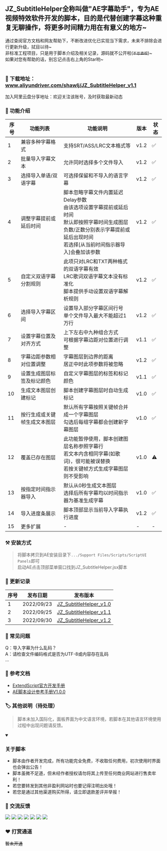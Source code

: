 
## JZ_SubtitleHelper全称叫做"AE字幕助手"，专为AE视频特效软件开发的脚本，目的是代替创建字幕这种重复无聊操作，将更多时间精力用在有意义的地方~<br>
通过查阅官方文档和网友帮助下，不断改进优化已实现当下需求，未来不排除会进行更新升级，拭目以待~<br>
非标准工程项目，只是用于脚本介绍及相关记录，源码就不公开啦(~~```不忍直视```~~)~ <br>
如果对您有帮助的话，别忘记点击右上角的Star哟~<br><br>

### 🔗 下载地址：www.aliyundriver.com/shawlj/JZ_SubtitleHelper_v1.1
加入阿里云盘分享地址：欢迎关注该账号，及时获取最新动态


### 💠 功能介绍
    
| **序号** | **功能列表** | **功能说明** | **版本** | **状态** |
| --- | --- | --- | --- | --- |
| 1   | 兼容多种字幕格式 | 支持SRT/ASS/LRC文本格式等 | v1.2 | ✅ |    
| 2   | 批量导入字幕文本 | 允许同时选择多个文件导入 | v1.2 | ✅ |
| 3   | 选择导入单语/双语字幕 | 可选择保留和不导入的语言字幕 | v1.2 | ✅ |
| 4   | 调整字幕提前或延后时间 | 脚本忽略字幕文件内置延迟Delay参数<br>由该选项设置字幕提前或延后时间<br>默认即按照字幕时间生成图层<br>负数/正数分别表示字幕提前或延后出现时间<br>若选择[从当前时间指示器导入]会叠加该参数 | v1.2 | ✅ |
| 5   | 自定义双语字幕分割规则 | 此项只对LRC和TXT两种格式的双语字幕有效<br>LRC歌词双语字幕文本没有标准化<br>脚本提供手动设置双语字幕解析规则 | v1.2 | ✅ |
| 6   | 选择导入字幕区间 | 设置导入部分字幕区间行号<br>单个文件导入最大不能超过1万行 | v1.2 | ✅ |
| 7   | 设置字幕位置及对齐方式 | 上下左右中九种组合方式<br>可根据字幕边距对位置进行调整 | v1.1 | ✅ |
| 8   | 字幕边距参数相对位置调整 | 字幕图层到边界的距离<br>居正中时此项参数将被忽略 | v1.2 | ✅ |
| 9   | 设置生成图层标签及标记颜色 | 自定义字幕图层的标签和标记颜色 | v1.1 | ✅ |
| 10  | 生成文本图层创建标记 | 脚本创建字幕图层时自动生成标记 | v1.0 | ✅ |
| 11  | 按行生成或关键帧生成文本图层 | 默认所有字幕按照关键帧合并成一个字幕图层<br>勾选后每组字幕都会创建新字幕图层 | v1.0 | ✅ |
| 12  | 覆盖已存在图层 | 此功能暂停使用，脚本创建图层名称参照字幕行<br>若文本内含相同字幕(如歌词)，很可能被误替换<br>若按关键帧方式生成字幕图层则不受影响 | v1.0 | ⚠ |
| 13  | 按指定时间指示器导入 | 默认从0秒生成文本图层<br>选择后所有字幕均以时间指示器为基准生成字幕 | v1.0 | ✅ |
| 14  | 导入进度条展示 | 脚本顶部显示当前导入字幕执行进度 | v1.2 | ✅ |
| 15  | 更多扩展 | - | - | - |


### ⚒ 安装方式
> 将脚本拷贝到AE安装目录下```.../Support Files/Scripts/ScriptUI Panels```即可<br>
> 启动AE点击顶部菜单窗口找到JZ_SubtitleHelper.jsx脚本


### 📅 更新记录
| **序号** | **发布日期** | **发布版本** |
| --- | --- | --- |
| 1 | 2022/09/23 | [JZ_SubtitleHelper_v1.0](https://github.com/shawlj/JZ_SubtitleHelper/releases/tag/JZ_SubtitleHelper_v1.0 "JZ_SubtitleHelper_v1.0") |
| 2 | 2022/09/25 | [JZ_SubtitleHelper_v1.1](https://github.com/shawlj/JZ_SubtitleHelper/releases/tag/JZ_SubtitleHelper_v1.1 "JZ_SubtitleHelper_v1.1") |
| 3 | 2022/09/30 | [JZ_SubtitleHelper_v1.2](https://github.com/shawlj/JZ_SubtitleHelper/releases/tag/JZ_SubtitleHelper_v1.2 "JZ_SubtitleHelper_v1.2") |


### 🎯 常见问题
Q：导入字幕为什么乱码？<br>
A：请检查文件编码格式是否为UTF-8或内容存在乱码<br>
...


### 🔎 参考文档
+ [ExtendScript官方开发手册](https://extendscript.docsforadobe.dev)
+ [AE脚本设计参考手册V1.0.0]()


### 🏷 其他说明（待处理）
> 脚本未加入国际化，面板界面为中文语言环境，若脚本在其他语言环境使用过程中出现问题请反馈。


<details open>
  <summary>
    <h3>关于脚本</h3>
  </summary>
  <ul>
    <li>脚本由作者开发完成，所有功能完全免费，不收取任何费用，初次使用时界面也会弹出公告！</li>
    <li>脚本虽微不足道，但未经作者授权请勿将其上传至任何商业网站进行售卖牟利！</li>
    <li>若您要转发到其他非盈利网站时也要记得注明出处哦！</li>
    <li>若您是通过其他渠道购买所得，请立即退款差评并举报！</li>
  </ul>
</details>


### 💬 交流反馈
[![](https://img.shields.io/static/v1?labelColor=000000&label=&message=Shawlj&color=FFFF00&style=flat&logo=github&logoColor=FFFFFF)](https://github.com/shawlj)
[![](https://img.shields.io/static/v1?label=&message=微博&color=e6162d&style=flat&logo=sinaweibo&logoWidth=100%&logoColor=FFFFFF)](https://weibo.com/shawlj)
[![](https://img.shields.io/static/v1?label=&message=微信&color=07C160&style=flat&logo=wechat&logoColor=FFFFFF)](https://space.bilibili.com/320001004)
[![](https://img.shields.io/static/v1?label=&message=知乎&color=0066ff&style=flat&logo=zhihu&logoColor=FFFFFF)](https://www.zhihu.com/people/shawlj)
[![](https://img.shields.io/static/v1?label=&message=邮箱&color=blueviolet&style=flat&logo=gmail&logoColor=FFFFFF)](shawlj@yeah.net)
[![](https://img.shields.io/static/v1?label=&message=B站&color=f45a8d&style=flat&logo=bilibili&logoColor=FFFFFF)](https://space.bilibili.com/320001004)
[![](https://img.shields.io/static/v1?labelColor=orange&label=反馈&message=5&color=orange&style=social&logo=github)](https://github.com/shawlj/JZ_SubtitleHelper/issues)


### ❤ 打赏通道
~~暂未开通~~
